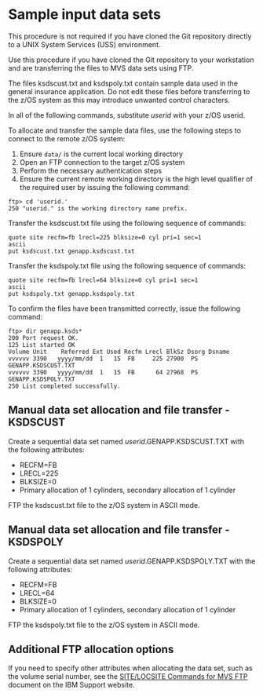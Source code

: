 # Sample input data sets

This procedure is not required if you have cloned the Git repository directly to a UNIX System
Services (USS) environment.

Use this procedure if you have cloned the Git repository to your workstation and are transferring the
files to MVS data sets using FTP.

The files ksdscust.txt and ksdspoly.txt contain sample data used in the general insurance application.
Do not edit these files before transferring to the z/OS system as this may introduce unwanted control characters.

In all of the following commands, substitute *userid* with your z/OS userid.

To allocate and transfer the sample data files, use the following steps to connect to the remote z/OS system:

1. Ensure `data/` is the current local working directory
1. Open an FTP connection to the target z/OS system
1. Perform the necessary authentication steps
1. Ensure the current remote working directory is the high level qualifier of the required
   user by issuing the following command:

```
ftp> cd 'userid.'
250 "userid." is the working directory name prefix.
```

Transfer the ksdscust.txt file using the following sequence of commands:

```
quote site recfm=fb lrecl=225 blksize=0 cyl pri=1 sec=1
ascii
put ksdscust.txt genapp.ksdscust.txt
```

Transfer the ksdspoly.txt file using the following sequence of commands:

```
quote site recfm=fb lrecl=64 blksize=0 cyl pri=1 sec=1
ascii
put ksdspoly.txt genapp.ksdspoly.txt
```

To confirm the files have been transmitted correctly, issue the following command:

```
ftp> dir genapp.ksds*
200 Port request OK.
125 List started OK
Volume Unit    Referred Ext Used Recfm Lrecl BlkSz Dsorg Dsname
vvvvvv 3390   yyyy/mm/dd  1   15  FB     225 27900  PS  GENAPP.KSDSCUST.TXT
vvvvvv 3390   yyyy/mm/dd  1   15  FB      64 27968  PS  GENAPP.KSDSPOLY.TXT
250 List completed successfully.
```

## Manual data set allocation and file transfer - KSDSCUST

Create a sequential data set named *userid*.GENAPP.KSDSCUST.TXT with the following attributes:

* RECFM=FB
* LRECL=225
* BLKSIZE=0
* Primary allocation of 1 cylinders, secondary allocation of 1 cylinder

FTP the ksdscust.txt file to the z/OS system in ASCII mode.

## Manual data set allocation and file transfer - KSDSPOLY

Create a sequential data set named *userid*.GENAPP.KSDSPOLY.TXT with the following attributes:

* RECFM=FB
* LRECL=64
* BLKSIZE=0
* Primary allocation of 1 cylinders, secondary allocation of 1 cylinder

FTP the ksdspoly.txt file to the z/OS system in ASCII mode.

## Additional FTP allocation options

If you need to specify other attributes when allocating the data set, such as the volume serial number, see the
[SITE/LOCSITE Commands for MVS FTP](https://www.ibm.com/support/pages/sitelocsite-commands-mvs-ftp) document on the
IBM Support website.
